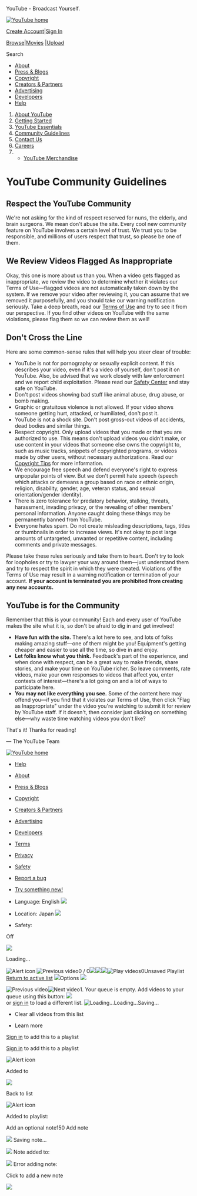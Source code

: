 




 YouTube - Broadcast Yourself.
 


















[![YouTube home](//s.ytimg.com/yt/img/pixel-vfl3z5WfW.gif)](/ "YouTube home")



[Create Account](/signup?feature=header&next=%2Ft%2Fcommunity_guidelines)|[Sign In](https://accounts.google.com/ServiceLogin?uilel=3&service=youtube&passive=true&continue=http%3A%2F%2Fwww.youtube.com%2Fsignin%3Faction_handle_signin%3Dtrue%26feature%3Dheader%26nomobiletemp%3D1%26hl%3Den_US%26next%3D%252Ft%252Fcommunity_guidelines&hl=en_US&ltmpl=sso)





[Browse](/videos?feature=mh)|[Movies](/movies?feature=mh) |[Upload](//www.youtube.com/my_videos_upload)

Search  




* [About](/t/about_youtube)
* [Press & Blogs](/t/press)
* [Copyright](/t/copyright_center)
* [Creators & Partners](/creators)
* [Advertising](/t/advertising_overview)
* [Developers](/dev)
* [Help](//support.google.com/youtube/?hl=en-US)












1. [About YouTube](/t/about_youtube)
1. [Getting Started](/t/about_getting_started)
2. [YouTube Essentials](/t/about_essentials)
3. [Community Guidelines](/t/community_guidelines)
4. [Contact Us](/t/contact_us)
5. [Careers](http://www.google.com/intl/en/jobs/youtube/)
6. - [YouTube Merchandise](http://www.googlestore.com/You+Tube/)




# YouTube Community Guidelines



## Respect the YouTube Community


We're not asking for the kind of respect reserved for nuns, the elderly, and brain surgeons. We mean don't abuse the site. Every cool new community feature on YouTube involves a certain level of trust. We trust you to be responsible, and millions of users respect that trust, so please be one of them.


## We Review Videos Flagged As Inappropriate


Okay, this one is more about us than you. When a video gets flagged as inappropriate, we review the video to determine whether it violates our Terms of Use—flagged videos are not automatically taken down by the system. If we remove your video after reviewing it, you can assume that we removed it purposefully, and you should take our warning notification seriously. Take a deep breath, read our [Terms of Use](/t/terms) and try to see it from our perspective. If you find other videos on YouTube with the same violations, please flag them so we can review them as well!


## Don't Cross the Line


Here are some common-sense rules that will help you steer clear of trouble:


* YouTube is not for pornography or sexually explicit content. If this describes your video, even if it's a video of yourself, don't post it on YouTube. Also, be advised that we work closely with law enforcement and we report child exploitation. Please read our [Safety Center](//support.google.com/youtube/bin/request.py?contact_type=abuse&hl=en-US) and stay safe on YouTube.
* Don't post videos showing bad stuff like animal abuse, drug abuse, or bomb making.
* Graphic or gratuitous violence is not allowed. If your video shows someone getting hurt, attacked, or humiliated, don't post it.
* YouTube is not a shock site. Don't post gross-out videos of accidents, dead bodies and similar things.
* Respect copyright. Only upload videos that you made or that you are authorized to use. This means don't upload videos you didn't make, or use content in your videos that someone else owns the copyright to, such as music tracks, snippets of copyrighted programs, or videos made by other users, without necessary authorizations. Read our [Copyright Tips](/t/howto_copyright) for more information.
* We encourage free speech and defend everyone's right to express unpopular points of view. But we don't permit hate speech (speech which attacks or demeans a group based on race or ethnic origin, religion, disability, gender, age, veteran status, and sexual orientation/gender identity).
* There is zero tolerance for predatory behavior, stalking, threats, harassment, invading privacy, or the revealing of other members' personal information. Anyone caught doing these things may be permanently banned from YouTube.
* Everyone hates spam. Do not create misleading descriptions, tags, titles or thumbnails in order to increase views. It's not okay to post large amounts of untargeted, unwanted or repetitive content, including comments and private messages.


Please take these rules seriously and take them to heart. Don't try to look for loopholes or try to lawyer your way around them—just understand them and try to respect the spirit in which they were created. Violations of the Terms of Use may result in a warning notification or termination of your account. **If your account is terminated you are prohibited from creating any new accounts.**


## YouTube is for the Community


Remember that this is your community! Each and every user of YouTube makes the site what it is, so don't be afraid to dig in and get involved!


* **Have fun with the site.** There's a lot here to see, and lots of folks making amazing stuff—one of them might be you! Equipment's getting cheaper and easier to use all the time, so dive in and enjoy.
* **Let folks know what you think.** Feedback's part of the experience, and when done with respect, can be a great way to make friends, share stories, and make your time on YouTube richer. So leave comments, rate videos, make your own responses to videos that affect you, enter contests of interest—there's a lot going on and a lot of ways to participate here.
* **You may not like everything you see.** Some of the content here may offend you—if you find that it violates our Terms of Use, then click "Flag as Inappropriate" under the video you're watching to submit it for review by YouTube staff. If it doesn't, then consider just clicking on something else—why waste time watching videos you don't like?


That's it! Thanks for reading!


— The YouTube Team

















[![YouTube home](//s.ytimg.com/yt/img/pixel-vfl3z5WfW.gif)](/ "YouTube home")



* [Help](//support.google.com/youtube/?hl=en-US&p=)
* [About](/t/about_youtube)
* [Press & Blogs](/t/press)
* [Copyright](/t/copyright_center)
* [Creators & Partners](/creators)
* [Advertising](/t/advertising_overview)
* [Developers](/dev)


* [Terms](/t/terms)
* [Privacy](http://www.google.com/intl/en/policies/privacy/)
* [Safety](//support.google.com/youtube/bin/request.py?contact_type=abuse&hl=en-US)
* [Report a bug](//www.google.com/tools/feedback/intl/en/error.html)
* [Try something new!](/testtube)


* Language: English
 ![](//s.ytimg.com/yt/img/pixel-vfl3z5WfW.gif)
* Location: Japan
 ![](//s.ytimg.com/yt/img/pixel-vfl3z5WfW.gif)
* Safety:
 
Off
 
![](//s.ytimg.com/yt/img/pixel-vfl3z5WfW.gif)



Loading...







![Alert icon](//s.ytimg.com/yt/img/pixel-vfl3z5WfW.gif)
![Previous video](//s.ytimg.com/yt/img/pixel-vfl3z5WfW.gif)0 / 0![](//s.ytimg.com/yt/img/pixel-vfl3z5WfW.gif)![](//s.ytimg.com/yt/img/pixel-vfl3z5WfW.gif)![](//s.ytimg.com/yt/img/pixel-vfl3z5WfW.gif)![Play videos](//s.ytimg.com/yt/img/pixel-vfl3z5WfW.gif)0Unsaved Playlist
[Return to active list](#) 
![](//s.ytimg.com/yt/img/pixel-vfl3z5WfW.gif)Options ![](//s.ytimg.com/yt/img/pixel-vfl3z5WfW.gif) 

![Previous video](//s.ytimg.com/yt/img/pixel-vfl3z5WfW.gif)![Next video](//s.ytimg.com/yt/img/pixel-vfl3z5WfW.gif)1. Your queue is empty. Add videos to your queue using this button: ![](//s.ytimg.com/yt/img/pixel-vfl3z5WfW.gif)  
 or [sign in](https://accounts.google.com/ServiceLogin?uilel=3&service=youtube&passive=true&continue=http%3A%2F%2Fwww.youtube.com%2Fsignin%3Faction_handle_signin%3Dtrue%26nomobiletemp%3D1%26hl%3Den_US%26next%3D%252Ft%252Fcommunity_guidelines&hl=en_US&ltmpl=sso) to load a different list.
![Loading...](//s.ytimg.com/yt/img/pixel-vfl3z5WfW.gif)Loading...Saving... 

* Clear all videos from this list



* Learn more





[Sign in](https://accounts.google.com/ServiceLogin?uilel=3&service=youtube&passive=true&continue=http%3A%2F%2Fwww.youtube.com%2Fsignin%3Faction_handle_signin%3Dtrue%26nomobiletemp%3D1%26hl%3Den_US%26next%3D%252F&hl=en_US<mpl=sso) to add this to a playlist

 



[Sign in](https://accounts.google.com/ServiceLogin?uilel=3&service=youtube&passive=true&continue=http%3A%2F%2Fwww.youtube.com%2Fsignin%3Faction_handle_signin%3Dtrue%26nomobiletemp%3D1%26hl%3Den_US%26next%3D%252F&hl=en_US<mpl=sso) to add this to a playlist




![Alert icon](//s.ytimg.com/yt/img/pixel-vfl3z5WfW.gif) 

Added to 






![](//s.ytimg.com/yt/img/pixel-vfl3z5WfW.gif)

Back to list




![Alert icon](//s.ytimg.com/yt/img/pixel-vfl3z5WfW.gif) 

Added to playlist:




Add an optional note150 Add note 



![](//s.ytimg.com/yt/img/pixel-vfl3z5WfW.gif)
Saving note...




![](//s.ytimg.com/yt/img/pixel-vfl3z5WfW.gif)
Note added to:




![](//s.ytimg.com/yt/img/pixel-vfl3z5WfW.gif)
Error adding note:


Click to add a new note



![](//s.ytimg.com/yt/img/pixel-vfl3z5WfW.gif)













